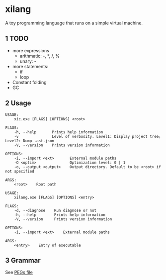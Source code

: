 # xilang

A toy programming language that runs on a simple virtual machine.

## 1 TODO

* more expressions
    * arithmatic: -, *, /, %
    * unary: -
* more statements:
    * if
    * loop
* Constant folding
* GC

## 2 Usage

```
USAGE:
    xic.exe [FLAGS] [OPTIONS] <root>

FLAGS:
    -h, --help       Prints help information
    -v               Level of verbosity. Level1: Display project tree; Level2: Dump .ast.json
    -V, --version    Prints version information

OPTIONS:
    -i, --import <ext>       External module paths
    -O <optim>               Optimization level: 0 | 1
    -o, --output <output>    Output directory. Default to be <root> if not specified

ARGS:
    <root>    Root path
```


```
USAGE:
    xilang.exe [FLAGS] [OPTIONS] <entry>

FLAGS:
    -d, --diagnose    Run diagnose or not
    -h, --help        Prints help information
    -V, --version     Prints version information

OPTIONS:
    -i, --import <ext>    External module paths

ARGS:
    <entry>    Entry of executable
```

## 3 Grammar

See [PEGs file](src/lang/parser/grammar.pest)